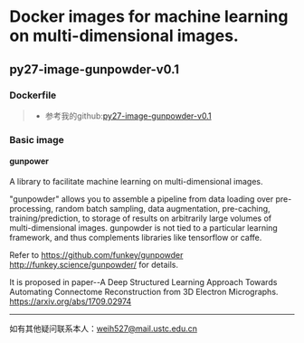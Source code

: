 # Docker images for machine learning on multi-dimensional images.


## py27-image-gunpowder-v0.1

### Dockerfile
> - 参考我的github:[py27-image-gunpowder-v0.1](https://github.com/weihuang527/image-weih_mala/tree/master/docker)

### Basic image 
#### gunpower
A library to facilitate machine learning on multi-dimensional images.

"gunpowder" allows you to assemble a pipeline from data loading over pre-processing, random batch sampling, data augmentation, 
pre-caching, training/prediction, to storage of results on arbitrarily large volumes of multi-dimensional images. 
gunpowder is not tied to a particular learning framework, and thus complements libraries like tensorflow or caffe.

Refer to https://github.com/funkey/gunpowder http://funkey.science/gunpowder/ for details.

It is proposed in paper--A Deep Structured Learning Approach Towards Automating Connectome Reconstruction from 3D Electron Micrographs.
https://arxiv.org/abs/1709.02974


* * *

如有其他疑问联系本人：weih527@mail.ustc.edu.cn

